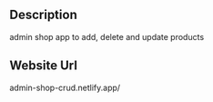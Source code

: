 Description
----------------------------
admin shop app to add, delete and update products

Website Url
----------------------------
admin-shop-crud.netlify.app/
